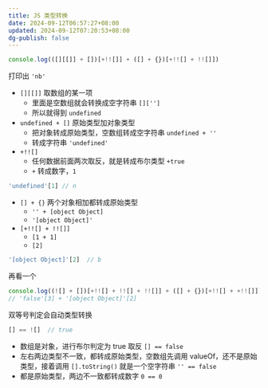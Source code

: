 ```yaml
---
title: JS 类型转换
date: 2024-09-12T06:57:27+08:00
updated: 2024-09-12T07:20:53+08:00
dg-publish: false
---
```


```js
console.log(([][[]] + [])[+!![]] + ([] + {})[+!![] + !![]])
```

打印出 `'nb'`

- `[][[]]` 取数组的某一项
	- 里面是空数组就会转换成空字符串 `[]['']`
	- 所以就得到 `undefined`
- `undefined + []` 原始类型加对象类型
	- 把对象转成原始类型，空数组转成空字符串 `undefined + ''`
	- 转成字符串 `'undefined'`
- `+!![]`
	- 任何数据前面两次取反，就是转成布尔类型 `+true`
	- `+` 转成数字，`1`

```js
'undefined'[1] // n
```

- `[] + {}` 两个对象相加都转成原始类型
	- `'' + [object Object]`
	- `'[object Object]'`
- `[+!![] + !![]]`
	- `[1 + 1]`
	- `[2]`

```js
'[object Object]'[2]  // b
```

再看一个

```js
console.log((![] + [])[+!![] + !![] + !![]] + ([] + {})[+!![] + +!![]])
// 'false'[3] + '[object Object]'[2]
```

双等号判定会自动类型转换

```js
[] == ![]  // true
```

- 数组是对象，进行布尔判定为 true 取反 `[] == false`
- 左右两边类型不一致，都转成原始类型，空数组先调用 valueOf，还不是原始类型，接着调用 `[].toString()` 就是一个空字符串 `'' == false`
- 都是原始类型，两边不一致都转成数字 `0 == 0`

